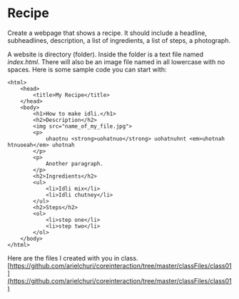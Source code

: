 # Recipe

Create a webpage that shows a recipe. It should include a headline, subheadlines, description, a list of ingredients, a list of steps, a photograph.

A website is directory (folder). Inside the folder is a text file named *index.html*. There will also be an image file named in all lowercase with no spaces. Here is some sample code you can start with:

    <html>
        <head>
            <title>My Recipe</title>
        </head>
        <body>
            <h1>How to make idli.</h1>
            <h2>Description</h2>
            <img src="name_of_my_file.jpg">
            <p>
                uhaotnu <strong>uohatnuo</strong> uohatnuhnt <em>uhotnah htnuoeah</em> uhotnah
            </p>
            <p>
                Another paragraph.
            </p>
            <h2>Ingredients</h2>
            <ul>
                <li>Idli mix</li>
                <li>Idli chutney</li>
            </ul>
            <h2>Steps</h2>
            <ol>
                <li>step one</li>
                <li>step two</li>
            </ol>
        </body>
    </html>

Here are the files I created with you in class. [https://github.com/arielchuri/coreinteraction/tree/master/classFiles/class01](https://github.com/arielchuri/coreinteraction/tree/master/classFiles/class01)
